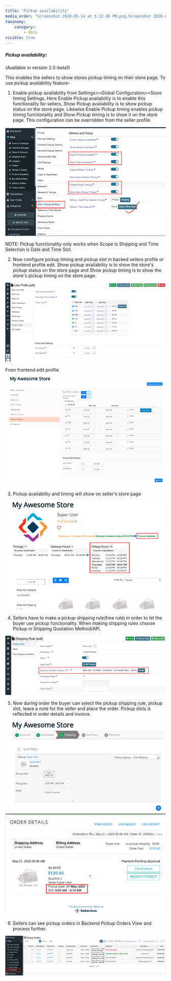 ```yaml
---
title: 'Pickup availability'
media_order: 'Screenshot 2020-05-14 at 3.12.36 PM.png,Screenshot 2020-05-14 at 2.46.24 PM.png,Screenshot 2020-05-14 at 3.07.07 PM.png,Screenshot 2020-05-14 at 2.48.40 PM.png,Screenshot 2020-05-14 at 2.52.43 PM.png,Screenshot 2020-05-14 at 2.59.22 PM.png,Screenshot 2020-05-21 at 11.28.33 AM.png,Screenshot 2020-05-14 at 3.02.49 PM.png'
taxonomy:
    category:
        - docs
visible: true
---
```


##### Pickup availability:
(Available in version 2.0-beta1)

This enables the sellers to show stores pickup timing on their store page. To use pickup availability feature-

1. Enable pickup availability from Settings>>Global Configuration>>Store timing Settings. Here Enable Pickup availability is to enable this functionality for sellers, Show Pickup availability is to show pickup status on the store page. Likewise Enable Pickup timing enables pickup timing functionality and Show Pickup timing is to show it on the store page. This configuration can be overridden from the seller profile.

![](Screenshot%202020-05-14%20at%203.12.36%20PM.png)

NOTE: Pickup functionality only works when Scope is Shipping  and Time Selection is Date and Time Slot.

2. Now configure pickup timing and pickup slot in backed sellers profile or frontend profile edit. Show pickup availability is to show the store's pickup status on the store page and Show pickup timing is to show the store's pickup timing on the store page.

![](Screenshot%202020-05-14%20at%202.46.24%20PM.png)

From frontend edit profile 

![](Screenshot%202020-05-14%20at%203.07.07%20PM.png)

3. Pickup availability and timing will show on seller's store page  

![](Screenshot%202020-05-14%20at%202.48.40%20PM.png)

4. Sellers have to make a pickup shipping rule(free rule) in order to let the buyer use pickup functionality. When making shipping rules choose Pickup in Shipping Quotation Method/API.

![](Screenshot%202020-05-14%20at%202.52.43%20PM.png)

5. Now during order the buyer can select the pickup shipping rule, pickup slot, leave a note for the seller and place the order. Pickup slots is reflected in order details and invoice.

![](Screenshot%202020-05-14%20at%202.59.22%20PM.png)
![](Screenshot%202020-05-21%20at%2011.28.33%20AM.png)

6. Sellers can see pickup orders in Backend Pickup Orders View and process further.

![](Screenshot%202020-05-14%20at%203.02.49%20PM.png)